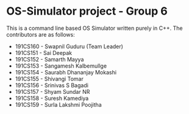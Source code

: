 # OS-Simulator project - Group 6
This is a command line based OS Simulator written purely in C++. 
The contributors are as follows:
* 191CS160 - Swapnil Guduru (Team Leader)
* 191CS151 - Sai Deepak 
* 191CS152 - Samarth Mayya 
* 191CS153 - Sangamesh Kalbemullge 
* 191CS154 - Saurabh Dhananjay Mokashi 
* 191CS155 - Shivangi Tomar
* 191CS156 - Srinivas S Bagadi
* 191CS157 - Shyam Sundar NR
* 191CS158 - Suresh Kamediya
* 191CS159 - Surla Lakshmi Poojitha
